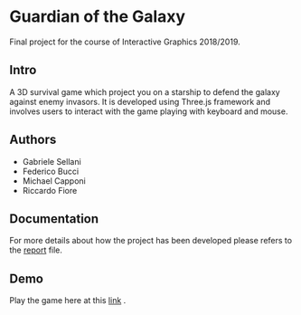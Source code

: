 # Guardian of the Galaxy

Final project for the course of Interactive Graphics 2018/2019.

## Intro

A 3D survival game which project you on a starship to defend the galaxy against enemy invasors.
It is developed using Three.js framework and involves users to interact with the game playing with keyboard and mouse.


## Authors
* Gabriele Sellani
* Federico Bucci
* Michael Capponi
* Riccardo Fiore

## Documentation

For more details about how the project has been developed please refers to the [report](./report.pdf) file.

## Demo
Play the game here at this [link](https://sapienzainteractivegraphicscourse.github.io/finalproject-guardian_of_the_galaxy/) .
